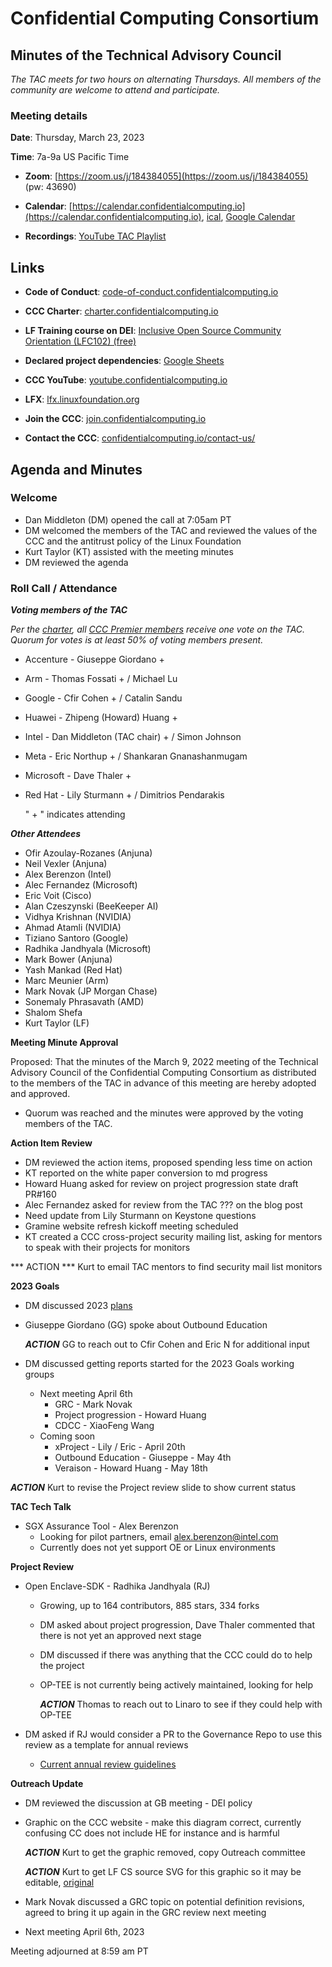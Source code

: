 # Confidential Computing Consortium

## Minutes of the Technical Advisory Council

*The TAC meets for two hours on alternating Thursdays. All members of the community are welcome to attend and participate.*

### Meeting details

**Date**: Thursday, March 23, 2023

**Time**: 7a-9a US Pacific Time

* **Zoom**: [https://zoom.us/j/184384055](https://zoom.us/j/184384055) (pw: 43690)

* **Calendar**: [https://calendar.confidentialcomputing.io](https://calendar.confidentialcomputing.io),
[ical](https://calendar.google.com/calendar/ical/c\_c0pcihr7n2n1k3a38i32d9ag10%40group.calendar.google.com/public/basic.ics),
[Google Calendar](https://calendar.google.com/calendar/u/0/r?cid=c\_c0pcihr7n2n1k3a38i32d9ag10@group.calendar.google.com)

* **Recordings**: [YouTube TAC Playlist](https://www.youtube.com/playlist?list=PLmfkUJc39uMjaB\_I1dYW72I44kr9QzG\_B)

## Links

* **Code of Conduct**: [code-of-conduct.confidentialcomputing.io](https://code-of-conduct.confidentialcomputing.io)

* **CCC Charter**: [charter.confidentialcomputing.io](https://charter.confidentialcomputing.io)

* **LF Training course on DEI**: [Inclusive Open Source Community Orientation (LFC102) (free)](https://training.linuxfoundation.org/training/inclusive-open-source-community-orientation-lfc102/)

* **Declared project dependencies**: [Google Sheets](https://docs.google.com/spreadsheets/d/1UKnbbGWXYLjnPZsox3zmYo59nv3XSXjePfas5E2fER0/edit#gid=0)

* **CCC YouTube**: [youtube.confidentialcomputing.io](https://youtube.confidentialcomputing.io)

* **LFX**: [lfx.linuxfoundation.org](https://lfx.linuxfoundation.org)

* **Join the CCC**: [join.confidentialcomputing.io](https://join.confidentialcomputing.io)

* **Contact the CCC**: [confidentialcomputing.io/contact-us/](https://confidentialcomputing.io/contact-us/)

## Agenda and Minutes

### Welcome

* Dan Middleton (DM) opened the call at 7:05am PT
* DM welcomed the members of the TAC and reviewed the values of the CCC and the antitrust policy of the Linux Foundation
* Kurt Taylor (KT) assisted with the meeting minutes
* DM reviewed the agenda

### Roll Call / Attendance

***Voting members of the TAC***

*Per the [charter](https://charter.confidentialcomputing.io), all [CCC Premier members](https://confidentialcomputing.io/members/) receive one vote on the TAC. Quorum for votes is at least 50% of voting members present.*

* Accenture - Giuseppe Giordano +
* Arm - Thomas Fossati + / Michael Lu
* Google - Cfir Cohen + / Catalin Sandu
* Huawei - Zhipeng (Howard) Huang +
* Intel - Dan Middleton (TAC chair) + / Simon Johnson
* Meta - Eric Northup +  / Shankaran Gnanashanmugam
* Microsoft - Dave Thaler  +
* Red Hat - Lily Sturmann +  / Dimitrios Pendarakis

   " + " indicates attending

***Other Attendees***

* Ofir Azoulay-Rozanes (Anjuna)
* Neil Vexler (Anjuna)
* Alex Berenzon (Intel)
* Alec Fernandez (Microsoft)
* Eric Voit (Cisco)
* Alan Czeszynski (BeeKeeper AI)
* Vidhya Krishnan (NVIDIA)
* Ahmad Atamli (NVIDIA)
* Tiziano Santoro (Google)
* Radhika Jandhyala (Microsoft)
* Mark Bower (Anjuna)
* Yash Mankad (Red Hat)
* Marc Meunier (Arm)
* Mark Novak (JP Morgan Chase)
* Sonemaly Phrasavath (AMD)
* Shalom Shefa
* Kurt Taylor (LF)


**Meeting Minute Approval**

Proposed: That the minutes of the March 9, 2022 meeting of the Technical Advisory Council of the Confidential Computing Consortium as distributed to the members of the TAC in advance of this meeting are hereby adopted and approved.

* Quorum was reached and the minutes were approved by the voting members of the TAC.


**Action Item Review**

* DM reviewed the action items, proposed spending less time on action
* KT reported on the white paper conversion to md progress
* Howard Huang asked for review on project progression state draft PR#160
* Alec Fernandez asked for review from the TAC ??? on the blog post
* Need update from Lily Sturmann on Keystone questions
* Gramine website refresh kickoff meeting scheduled
* KT created a CCC cross-project security mailing list, asking for mentors to speak with their projects for monitors

*** ACTION *** Kurt to email TAC mentors to find security mail list monitors


**2023 Goals**

* DM discussed 2023 [plans](https://docs.google.com/document/d/1BLsI0hv9ybHl-FBNqHp6bJzy6ng8yKs__556bTqBswc/edit)
* Giuseppe Giordano (GG) spoke about Outbound Education

  ***ACTION*** GG to reach out to Cfir Cohen and Eric N for additional input

* DM discussed getting reports started for the 2023 Goals working groups
  * Next meeting April 6th
    * GRC - Mark Novak
    * Project progression - Howard Huang
    * CDCC - XiaoFeng Wang
  * Coming soon
    * xProject - Lily / Eric - April 20th
    * Outbound Education - Giuseppe - May 4th
    * Veraison - Howard Huang - May 18th

***ACTION*** Kurt to revise the Project review slide to show current status


**TAC Tech Talk**

* SGX Assurance Tool - Alex Berenzon
  * Looking for pilot partners, email alex.berenzon@intel.com
  * Currently does not yet support OE or Linux environments


**Project Review**

* Open Enclave-SDK - Radhika Jandhyala (RJ)
  * Growing, up to 164 contributors, 885 stars, 334 forks
  * DM asked about project progression, Dave Thaler commented that there is not yet an approved next stage
  * DM discussed if there was anything that the CCC could do to help the project
  * OP-TEE is not currently being actively maintained, looking for help
  
    ***ACTION*** Thomas to reach out to Linaro to see if they could help with OP-TEE

* DM asked if RJ would consider a PR to the Governance Repo to use this review as a template for annual reviews
  * [Current annual review guidelines](https://github.com/confidential-computing/governance/blob/main/project-progression-policy.md#iv-annual-review-process)


**Outreach Update**

* DM reviewed the discussion at GB meeting - DEI policy
* Graphic on the CCC website - make this diagram correct, currently confusing CC does not include HE for instance and is harmful

    ***ACTION*** Kurt to get the graphic removed, copy Outreach committee

    ***ACTION*** Kurt to get LF CS source SVG for this graphic so it may be editable, [original](https://github.com/confidential-computing/governance/blob/main/related-terminology.png)

* Mark Novak discussed a GRC topic on potential definition revisions, agreed to bring it up again in the GRC review next meeting

* Next meeting April 6th, 2023

Meeting adjourned at 8:59 am PT
